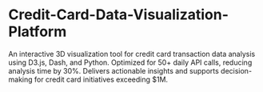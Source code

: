# Credit-Card-Data-Visualization-Platform
An interactive 3D visualization tool for credit card transaction data analysis using D3.js, Dash, and Python. Optimized for 50+ daily API calls, reducing analysis time by 30%. Delivers actionable insights and supports decision-making for credit card initiatives exceeding $1M.
